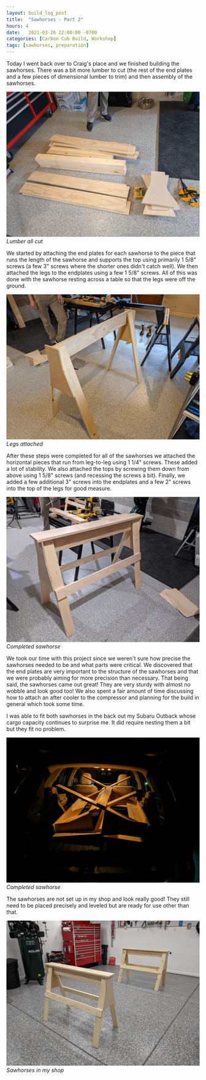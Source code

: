 ```yaml
---
layout: build_log_post
title:  "Sawhorses - Part 2"
hours: 4
date:   2021-03-26 22:00:00 -0700
categories: [Carbon Cub Build, Workshop]
tags: [sawhorses, preparation]
---
```

Today I went back over to Craig's place and we finished building the sawhorses. There was a bit more lumber to cut (the rest of the end plates and a few pieces of dimensional lumber to trim) and then assembly of the sawhorses.

![Desktop View](/assets/img/posts/2021/2021-03-26-sawhorses-2/cut_lumber.png)
_Lumber all cut_

We started by attaching the end plates for each sawhorse to the piece that runs the length of the sawhorse and supports the top using primarily 1 5/8" screws (a few 3" screws where the shorter ones didn't catch well). We then attached the legs to the endplates using a few 1 5/8" screws. All of this was done with the sawhorse resting across a table so that the legs were off the ground.

![Desktop View](/assets/img/posts/2021/2021-03-26-sawhorses-2/legs_attached.png)
_Legs attached_

After these steps were completed for all of the sawhorses we attached the horizontal pieces that run from leg-to-leg using 1 1/4" screws. These added a lot of stability. We also attached the tops by screwing them down from above using 1 5/8" screws (and recessing the screws a bit). Finally, we added a few additional 3" screws into the endplates and a few 2" screws into the top of the legs for good measure.

![Desktop View](/assets/img/posts/2021/2021-03-26-sawhorses-2/finished_sawhorse.png)
_Completed sawhorse_

We took our time with this project since we weren't sure how precise the sawhorses needed to be and what parts were critical. We discovered that the end plates are very important to the structure of the sawhorses and that we were probably aiming for more precision than necessary. That being said, the sawhorses came out great! They are very sturdy with almost no wobble and look good too! We also spent a fair amount of time discussing how to attach an after cooler to the compressor and planning for the build in general which took some time.

I was able to fit both sawhorses in the back out my Subaru Outback whose cargo capacity continues to surprise me. It did require nesting them a bit but they fit no problem.

![Desktop View](/assets/img/posts/2021/2021-03-26-sawhorses-2/transporting_sawhorses.png)
_Completed sawhorse_

The sawhorses are not set up in my shop and look really good! They still need to be placed precisely and leveled but are ready for use other than that. 

![Desktop View](/assets/img/posts/2021/2021-03-26-sawhorses-2/sawhorses_in_workshop.png)
_Sawhorses in my shop_